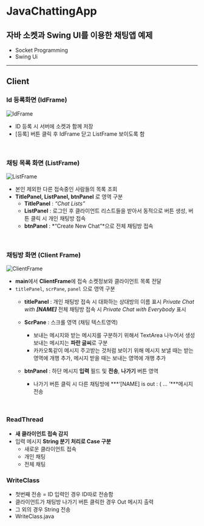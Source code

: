# JavaChattingApp
## 자바 소켓과 Swing UI를 이용한 채팅앱 예제

- Socket Programming
- Swing Ui

* * *

## Client
### Id 등록화면 (IdFrame) 
<img src="https://www.notion.so/image/https%3A%2F%2Fs3-us-west-2.amazonaws.com%2Fsecure.notion-static.com%2Ff009e903-6ce7-45d4-8452-693805c0441e%2FUntitled.png?table=block&id=01ad8a28-8fec-48e8-a5c6-cc958af4fc12&spaceId=27adc556-0a9c-48ac-8c0e-7611b7df354c&width=1770&userId=1d8a34de-d3c7-4fa7-9b8d-0f3ce402b3d7&cache=v2" alt="IdFrame"></img></br>
- ID 등록 시 서버에 소켓과 함께 저장
- [등록] 버튼 클릭 후 IdFrame 닫고 ListFrame 보이도록 함
</br>

### 채팅 목록 화면 (ListFrame)
<img src="https://www.notion.so/image/https%3A%2F%2Fs3-us-west-2.amazonaws.com%2Fsecure.notion-static.com%2Fae7e9708-8934-4747-a106-13376040a84a%2FUntitled.png?table=block&id=27c9887e-6142-4c59-8fa7-b8d4fed24482&spaceId=27adc556-0a9c-48ac-8c0e-7611b7df354c&width=1770&userId=1d8a34de-d3c7-4fa7-9b8d-0f3ce402b3d7&cache=v2" alt="ListFrame"></img></br>
- 본인 제외한 다른 접속중인 사람들의 목록 조회
- **TitlePanel, ListPanel, btnPanel** 로 영역 구분
  - **TitlePanel** : *“Chat Lists”*
  - **ListPanel** : 로그인 후 클라이언트 리스트들을 받아서 동적으로 버튼 생성, 버튼 클릭 시 개인 채팅방 접속
  - **btnPanel** : *“Create New Chat”*으로 전체 채팅방 접속
</br>

### 채팅방 화면 (Client Frame)
<img src="https://www.notion.so/image/https%3A%2F%2Fs3-us-west-2.amazonaws.com%2Fsecure.notion-static.com%2F79217f84-d25d-4ba2-ad00-75546fe4d6b2%2FUntitled.png?table=block&id=e77c8d48-74fc-4533-99f7-030847dca1f7&spaceId=27adc556-0a9c-48ac-8c0e-7611b7df354c&width=1770&userId=1d8a34de-d3c7-4fa7-9b8d-0f3ce402b3d7&cache=v2" alt="ClientFrame"> </img></br>

- **main**에서 **ClientFrame**에 접속 소켓정보와 클라이언트 목록 전달
- `titlePanel`, `scrPane`, `panel` 으로 영역 구분
    - **titlePanel** : 개인 채팅방 접속 시 대화하는 상대방의 이름 표시 *Private Chat with **[NAME]***
      전체 채팅방 접속 시 *Private Chat with Everybody* 표시
        
    - **ScrPane** : 스크롤 영역 (채팅 텍스트영역)
        - 보내는 메시지와 받는 메시지를 구분하기 위해서 TextArea 나누어서 생성
        보내는 메시지는 **파란 글씨**로 구분
        - 카카오톡같이 메시지 주고받는 것처럼 보이기 위해
        메시지 보낼 때는 받는 영역에 개행 추가, 메시지 받을 때는 보내는 영역에 개행 추가
    - **btnPanel** : 하단 메시지 **입력** 필드 및 **전송**, **나가기** 버튼 영역
        - 나가기 버튼 클릭 시 다른 채팅방에 ***‘[NAME] is out : ( … ’***메시지 전송

</br>

### ReadThread
- **새 클라이언트 접속 감지**
- 입력 메시지 **String 분기 처리로 Case 구분**
    - 새로운 클라이언트 접속
    - 개인 채팅
    - 전체 채팅


### WriteClass
- 첫번째 전송 = ID 입력인 경우 ID따로 전송함
- 클라이언트가 채팅방 나가기 버튼 클릭한 경우 Out  메시지 출력
- 그 외의 경우 String 전송
- WriteClass.java
